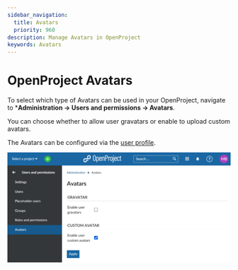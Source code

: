 ```yaml
---
sidebar_navigation:
  title: Avatars
  priority: 960
description: Manage Avatars in OpenProject
keywords: Avatars
---
```

# OpenProject Avatars

To select which type of Avatars can be used in your OpenProject, navigate to ***Administration -> Users and permissions -> Avatars**.

You can choose whether to allow user gravatars or enable to upload custom avatars.

The Avatars can be configured via the [user profile](../users).

![OpenProject avatars](system-guide-avatar.png)

